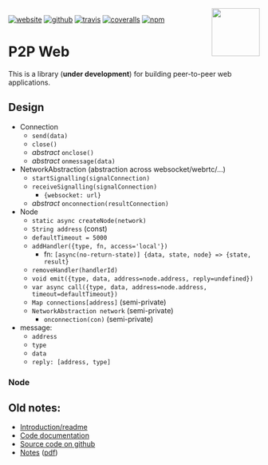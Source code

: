 <img src=https://p2pweb.solsort.com/icon.png width=96 height=96 align=right>

[![website](https://img.shields.io/badge/website-p2pweb.solsort.com-blue.svg)](https://p2pweb.solsort.com/)
[![github](https://img.shields.io/badge/github-solsort/p2pweb-blue.svg)](https://github.com/solsort/p2pweb)
[![travis](https://img.shields.io/travis/solsort/p2pweb.svg)](https://travis-ci.org/solsort/p2pweb)
[![coveralls](https://img.shields.io/coveralls/solsort/p2pweb.svg)](https://coveralls.io/r/solsort/p2pweb?branch=master)
[![npm](https://img.shields.io/npm/v/p2pweb.svg)](https://www.npmjs.com/package/p2pweb)

# P2P Web

This is a library (**under development**) for building peer-to-peer web applications.

## Design

- Connection
    - `send(data)`
    - `close()`
    - *abstract* `onclose()`
    - *abstract* `onmessage(data)`
- NetworkAbstraction (abstraction across websocket/webrtc/...)
    - `startSignalling(signalConnection)`
    - `receiveSignalling(signalConnection)`
        - `{websocket: url}`
    - *abstract* `onconnection(resultConnection)`
- Node
    - `static async createNode(network)`
    - `String address` (const)
    - `defaultTimeout = 5000`
    - `addHandler({type, fn, access='local'})`
        - fn: `[async(no-return-state)] {data, state, node} => {state, result}` 
    - `removeHandler(handlerId)`
    - `void emit({type, data, address=node.address, reply=undefined})`
    - `var async call({type, data, address=node.address, timeout=defaultTimeout})`
    - `Map connections[address]` (semi-private)
    - `NetworkAbstraction network` (semi-private)
        - `onconnection(con)` (semi-private)
- message:
    - `address`
    - `type`
    - `data`
    - `reply: [address, type]`


### Node




## Old notes:

- [Introduction/readme](https://p2pweb.solsort.com)
- [Code documentation](https://p2pweb.solsort.com/jsdoc)
- [Source code on github](https://github.com/solsort/p2pweb)
- [Notes](https://p2pweb.solsort.com/notes) ([pdf](https://p2pweb.solsort.com/notes.pdf))
